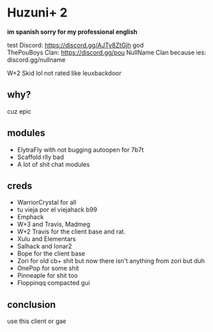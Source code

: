 # Huzuni+ 2
**im spanish sorry for my professional english**<br>

 test
Discord: https://discord.gg/AJTy8ZtGjh god<br>
ThePouBoys Clan: https://discord.gg/pou 
NullName Clan because ies: discord.gg/nullname

W+2 Skid lol
not rated like leuxbackdoor
## why?
cuz epic
## modules
- ElytraFly with not bugging autoopen for 7b7t
- Scaffold rlly bad
- A lot of shit chat modules

## creds
- WarriorCrystal for all
- tu vieja por el viejahack b99
- Emphack
- W+3 and Travis, Madmeg
- W+2 Travis for the client base and rat.
- Xulu and Elementars
- Salhack and Ionar2
- Bope for the client base
- Zori for old cb+ shit but now there isn't anything from zori but duh
- OnePop for some shit
- Pinneaple for shit too
- Floppinqq compacted gui
## conclusion
use this client or gae
